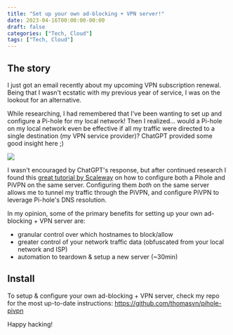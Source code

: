 ```yaml
---
title: "Set up your own ad-blocking + VPN server!"
date: 2023-04-16T00:00:00-00:00
draft: false 
categories: ["Tech, Cloud"]
tags: ["Tech, Cloud"]
---
```


## The story

I just got an email recently about my upcoming VPN subscription renewal.
Being that I wasn't ecstatic with my previous year of service, I was on the lookout for an alternative.

While researching, I had remembered that I've been wanting to set up and configure a Pi-hole for my local network!
Then I realized... would a Pi-hole on my local network even be effective if all my traffic were directed to a single destination (my VPN service provider)?
ChatGPT provided some good insight here ;)

![](/images/2023-04-16/chatgpt.png)

I wasn't encouraged by ChatGPT's response, but after continued research I found this [great tutorial by Scaleway](https://www.scaleway.com/en/docs/tutorials/pihole-vpn/) on how to configure both a Pihole and PiVPN on the same server.
Configuring them *both* on the same server allows me to tunnel my traffic through the PiVPN, and configure PiVPN to leverage Pi-hole's DNS resolution.

In my opinion, some of the primary benefits for setting up your own ad-blocking + VPN server are:
- granular control over which hostnames to block/allow
- greater control of your network traffic data (obfuscated from your local network and ISP) 
- automation to teardown & setup a new server (~30min)

## Install

To setup & configure your own ad-blocking + VPN server, check my repo for the most up-to-date instructions: https://github.com/thomasvn/pihole-pivpn

Happy hacking!

